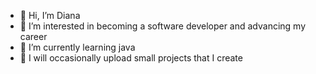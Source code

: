 - 👋 Hi, I’m Diana
- 👀 I’m interested in becoming a software developer and advancing my career
- 🌱 I’m currently learning java
- 💞️ I will occasionally upload small projects that I create

<!---
dblan044/dblan044 is a ✨ special ✨ repository because its `README.md` (this file) appears on your GitHub profile.
You can click the Preview link to take a look at your changes.
--->
